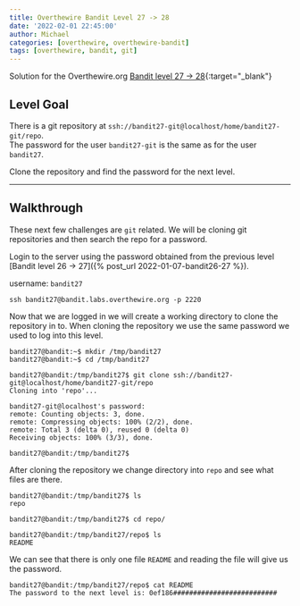 ```yaml
---
title: Overthewire Bandit Level 27 -> 28
date: '2022-02-01 22:45:00'
author: Michael
categories: [overthewire, overthewire-bandit]
tags: [overthewire, bandit, git]
---
```


Solution for the Overthewire.org [Bandit level 27 -> 28](https://overthewire.org/wargames/bandit/bandit28.html){:target="\_blank"}

## Level Goal

There is a git repository at `ssh://bandit27-git@localhost/home/bandit27-git/repo`.  
The password for the user `bandit27-git` is the same as for the user `bandit27`.

Clone the repository and find the password for the next level.

---

## Walkthrough

These next few challenges are `git` related. We will be cloning git repositories and then search the repo for a password.

Login to the server using the password obtained from the previous level [Bandit level 26 -> 27]({% post_url 2022-01-07-bandit26-27 %}). 

username: `bandit27` 

```ssh
ssh bandit27@bandit.labs.overthewire.org -p 2220
```

Now that we are logged in we will create a working directory to clone the repository in to. When cloning the repository we use the same password we used to log into this level.

```console
bandit27@bandit:~$ mkdir /tmp/bandit27
bandit27@bandit:~$ cd /tmp/bandit27

bandit27@bandit:/tmp/bandit27$ git clone ssh://bandit27-git@localhost/home/bandit27-git/repo
Cloning into 'repo'...

bandit27-git@localhost's password:
remote: Counting objects: 3, done.
remote: Compressing objects: 100% (2/2), done.
remote: Total 3 (delta 0), reused 0 (delta 0)
Receiving objects: 100% (3/3), done.

bandit27@bandit:/tmp/bandit27$
```

After cloning the repository we change directory into `repo` and see what files are there.

```console
bandit27@bandit:/tmp/bandit27$ ls
repo

bandit27@bandit:/tmp/bandit27$ cd repo/

bandit27@bandit:/tmp/bandit27/repo$ ls
README

```

We can see that there is only one file `README` and reading the file will give us the password.

```console
bandit27@bandit:/tmp/bandit27/repo$ cat README 
The password to the next level is: 0ef186##########################
```